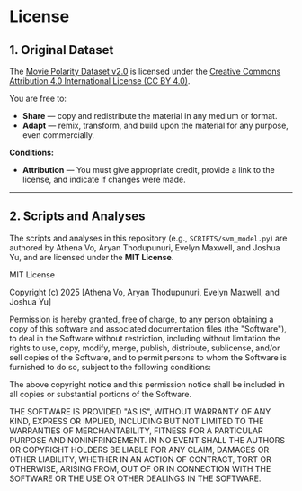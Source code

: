# License

## 1. Original Dataset

The [Movie Polarity Dataset v2.0](https://www.cs.cornell.edu/people/pabo/movie-review-data/poldata.README.2.0.txt) is licensed under the [Creative Commons Attribution 4.0 International License (CC BY 4.0)](https://creativecommons.org/licenses/by/4.0/).

You are free to:

- **Share** — copy and redistribute the material in any medium or format.
- **Adapt** — remix, transform, and build upon the material for any purpose, even commercially.

**Conditions:**

- **Attribution** — You must give appropriate credit, provide a link to the license, and indicate if changes were made.

---

## 2. Scripts and Analyses

The scripts and analyses in this repository (e.g., `SCRIPTS/svm_model.py`) are authored by Athena Vo, Aryan Thodupunuri, Evelyn Maxwell, and Joshua Yu, and are licensed under the **MIT License**.

MIT License

Copyright (c) 2025 [Athena Vo, Aryan Thodupunuri, Evelyn Maxwell, and Joshua Yu]

Permission is hereby granted, free of charge, to any person obtaining a copy
of this software and associated documentation files (the "Software"), to deal
in the Software without restriction, including without limitation the rights
to use, copy, modify, merge, publish, distribute, sublicense, and/or sell
copies of the Software, and to permit persons to whom the Software is
furnished to do so, subject to the following conditions:

The above copyright notice and this permission notice shall be included in all
copies or substantial portions of the Software.

THE SOFTWARE IS PROVIDED "AS IS", WITHOUT WARRANTY OF ANY KIND, EXPRESS OR
IMPLIED, INCLUDING BUT NOT LIMITED TO THE WARRANTIES OF MERCHANTABILITY,
FITNESS FOR A PARTICULAR PURPOSE AND NONINFRINGEMENT. IN NO EVENT SHALL THE
AUTHORS OR COPYRIGHT HOLDERS BE LIABLE FOR ANY CLAIM, DAMAGES OR OTHER
LIABILITY, WHETHER IN AN ACTION OF CONTRACT, TORT OR OTHERWISE, ARISING FROM,
OUT OF OR IN CONNECTION WITH THE SOFTWARE OR THE USE OR OTHER DEALINGS IN THE
SOFTWARE.